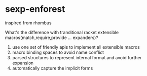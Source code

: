 # sexp-enforest
inspired from rhombus


What's the difference with tranditional racket extensible macros(match,require,provide ... expanders)?
1. use one set of friendly apis to implement all extensible macros
2. macro binding spaces to avoid name conflict
3. parsed structures to represent internal format and avoid further expansion
4. automatically capture the implicit forms